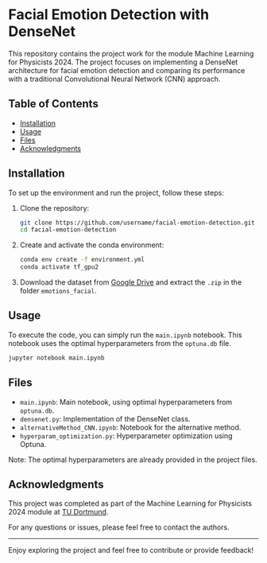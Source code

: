 # Facial Emotion Detection with DenseNet

This repository contains the project work for the module Machine Learning for Physicists 2024. The project focuses on implementing a DenseNet architecture for facial emotion detection and comparing its performance with a traditional Convolutional Neural Network (CNN) approach.

## Table of Contents
- [Installation](#installation)
- [Usage](#usage)
- [Files](#files)
- [Acknowledgments](#acknowledgments)

## Installation

To set up the environment and run the project, follow these steps:

1. Clone the repository:
    ```bash
    git clone https://github.com/username/facial-emotion-detection.git
    cd facial-emotion-detection
    ```

2. Create and activate the conda environment:
    ```bash
    conda env create -f environment.yml
    conda activate tf_gpu2
    ```

3. Download the dataset from [Google Drive](https://drive.google.com/file/d/1EohQa17A_wiTfE_q6QmBumhSZ0wDhx5_/view?usp=sharing) and extract the `.zip` in the folder `emotions_facial`.

## Usage

To execute the code, you can simply run the `main.ipynb` notebook. This notebook uses the optimal hyperparameters from the `optuna.db` file.

```bash
jupyter notebook main.ipynb
```

## Files

- `main.ipynb`: Main notebook, using optimal hyperparameters from `optuna.db`.
- `densenet.py`: Implementation of the DenseNet class.
- `alternativeMethod_CNN.ipynb`: Notebook for the alternative method.
- `hyperparam_optimization.py`: Hyperparameter optimization using Optuna.

Note: The optimal hyperparameters are already provided in the project files.

## Acknowledgments

This project was completed as part of the Machine Learning for Physicists 2024 module at [TU Dortmund](https://www.tu-dortmund.de/en/).

For any questions or issues, please feel free to contact the authors.

---

Enjoy exploring the project and feel free to contribute or provide feedback!
